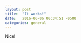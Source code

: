 ```yaml
---
layout: post
title:  "It works!"
date:   2016-06-06 00:34:51 -0500
categories: general
---
```


Nice!